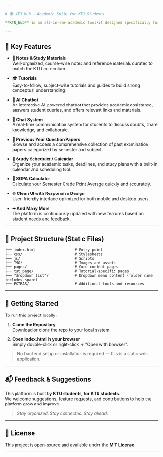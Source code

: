 ```yaml
---

# 📚 KTU_hub – Academic Suite for KTU Students

**KTU_hub** is an all-in-one academic toolkit designed specifically for students of **APJ Abdul Kalam Technological University (KTU)**. This platform offers a wide range of essential academic resources and intelligent tools to simplify student life and enhance productivity. It integrates educational materials, productivity tools, and collaborative features to help students study smarter, stay organized, and stay connected.

---
```


## 🔧 Key Features

- 📝 **Notes & Study Materials**  
  Well-organized, course-wise notes and reference materials curated to match the KTU curriculum.

- 🎓 **Tutorials**  
  Easy-to-follow, subject-wise tutorials and guides to build strong conceptual understanding.

- 🤖 **AI Chatbot**  
  An interactive AI-powered chatbot that provides academic assistance, answers student queries, and offers relevant links and materials.

- 💬 **Chat System**  
  A real-time communication system for students to discuss doubts, share knowledge, and collaborate.

- 📄 **Previous Year Question Papers**  
  Browse and access a comprehensive collection of past examination papers categorized by semester and subject.

- 📅 **Study Scheduler / Calendar**  
  Organize your academic tasks, deadlines, and study plans with a built-in calendar and scheduling tool.

- 🧮 **SGPA Calculator**  
  Calculate your Semester Grade Point Average quickly and accurately.

- 🌐 **Clean UI with Responsive Design**  
  User-friendly interface optimized for both mobile and desktop users.

- ➕ **And Many More**  
  The platform is continuously updated with new features based on student needs and feedback.

---

## 📁 Project Structure (Static Files)

```plaintext
├── index.html                  # Entry point
├── css/                        # Stylesheets
├── js/                         # Scripts
├── IMG/                        # Images and assets
├── pages/                      # Core content pages
├── tut_page/                   # Tutorial-specific pages
├── "dropdown list"/            # Dropdown menu content (folder name includes space)
├── EXTRAS/                     # Additional tools and resources
```

---

## 🚀 Getting Started

To run this project locally:

1. **Clone the Repository**  
   Download or clone the repo to your local system.

2. **Open index.html in your browser**  
   Simply double-click or right-click → "Open with browser".

> No backend setup or installation is required — this is a static web application.

---

## 📬 Feedback & Suggestions

This platform is built **by KTU students, for KTU students**.  
We welcome suggestions, feature requests, and contributions to help the platform grow and improve.

> _Stay organized. Stay connected. Stay ahead._

---

## 📄 License

This project is open-source and available under the **MIT License**.

--- 
